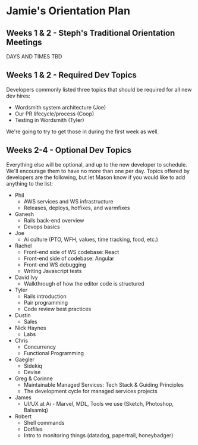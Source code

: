 # Jamie's Orientation Plan

## Weeks 1 & 2 - Steph's Traditional Orientation Meetings

DAYS AND TIMES TBD

## Weeks 1 & 2 - Required Dev Topics

Developers commonly listed three topics that should be required for all new dev hires:

* Wordsmith system architecture (Joe)
* Our PR lifecycle/process (Coop)
* Testing in Wordsmith (Tyler)

We're going to try to get those in during the first week as well.

## Weeks 2-4 - Optional Dev Topics

Everything else will be optional, and up to the new developer to schedule.  We'll encourage them to have no more than one per day.  Topics offered by developers are the following, but let Mason know if you would like to add anything to the list:

* Phil
  * AWS services and WS infrastructure
  * Releases, deploys, hotfixes, and warmfixes
* Ganesh
  * Rails back-end overview
  * Devops basics
* Joe
  * Ai culture (PTO, WFH, values, time tracking, food, etc.)
* Rachel
  * Front-end side of WS codebase: React
  * Front-end side of codebase: Angular
  * Front-end WS debugging
  * Writing Javascript tests
* David Ivy
  * Walkthrough of how the editor code is structured
* Tyler
  * Rails introduction
  * Pair programming
  * Code review best practices
* Dustin
  * Sales
* Nick Haynes
  * Labs
* Chris
  * Concurrency
  * Functional Programming
* Gaegler
  * Sidekiq
  * Devise
* Greg & Corinne
  * Maintainable Managed Services: Tech Stack & Guiding Principles
  * The development cycle for managed services projects
* James
  * UI/UX at Ai - Marvel, MDL, Tools we use (Sketch, Photoshop, Balsamiq)
* Robert
  * Shell commands
  * Dotfiles
  * Intro to monitoring things (datadog, papertrail, honeybadger)
